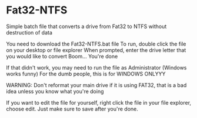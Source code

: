 # Fat32-NTFS
Simple batch file that converts a drive from Fat32 to NTFS without destruction of data

You need to download the Fat32-NTFS.bat file
To run, double click the file on your desktop or file explorer
When prompted, enter the drive letter that you would like to convert
Boom... You're done

If that didn't work, you may need to run the file as Administrator (Windows works funny)
For the dumb people, this is for WINDOWS ONLYYY

WARNING: Don't reformat your main drive if it is using FAT32, that is a bad idea unless you know what you're doing

If you want to edit the file for yourself, right click the file in your file explorer, choose edit. Just make sure to save after you're done.
